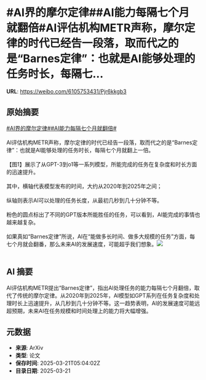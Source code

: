 # #AI界的摩尔定律##AI能力每隔七个月就翻倍#AI评估机构METR声称，摩尔定律的时代已经告一段落，取而代之的是“Barnes定律”：也就是AI能够处理的任务时长，每隔七...

**URL**: https://weibo.com/6105753431/Pjr6kkgb3

## 原始摘要

<a href="https://m.weibo.cn/search?containerid=231522type%3D1%26t%3D10%26q%3D%23AI%E7%95%8C%E7%9A%84%E6%91%A9%E5%B0%94%E5%AE%9A%E5%BE%8B%23&amp;extparam=%23AI%E7%95%8C%E7%9A%84%E6%91%A9%E5%B0%94%E5%AE%9A%E5%BE%8B%23" data-hide=""><span class="surl-text">#AI界的摩尔定律#</span></a><a href="https://m.weibo.cn/search?containerid=231522type%3D1%26t%3D10%26q%3D%23AI%E8%83%BD%E5%8A%9B%E6%AF%8F%E9%9A%94%E4%B8%83%E4%B8%AA%E6%9C%88%E5%B0%B1%E7%BF%BB%E5%80%8D%23&amp;extparam=%23AI%E8%83%BD%E5%8A%9B%E6%AF%8F%E9%9A%94%E4%B8%83%E4%B8%AA%E6%9C%88%E5%B0%B1%E7%BF%BB%E5%80%8D%23" data-hide=""><span class="surl-text">#AI能力每隔七个月就翻倍#</span></a><br><br>AI评估机构METR声称，摩尔定律的时代已经告一段落，取而代之的是“Barnes定律”：也就是AI能够处理的任务时长，每隔七个月就翻上一倍。<br><br>【图1】展示了从GPT-3到o1等一系列模型，所能完成的任务在复杂度和时长方面的迅速提升。<br><br>其中，横轴代表模型发布的时间，大约从2020年到2025年之间；<br><br>纵轴则表示AI可以处理的任务长度，从最初几秒到几十分钟不等。<br><br>粉色的圆点标出了不同的GPT版本所能胜任的任务，可以看到，AI能完成的事情也越来越复杂。<br><br>如果真如“Barnes定律”所说，AI在“能做多长时间、做多大规模的任务”方面，每七个月就会翻番，那么未来AI的发展速度，可能超乎我们想象。<img style="" src="https://tvax4.sinaimg.cn/large/006Fd7o3gy1hznk9hi6rgj317g0pxalf.jpg" referrerpolicy="no-referrer"><br><br>

## AI 摘要

AI评估机构METR提出“Barnes定律”，指出AI处理任务的能力每隔七个月翻倍，取代了传统的摩尔定律。从2020年到2025年，AI模型如GPT系列在任务复杂度和处理时长上迅速提升，从几秒到几十分钟不等。这一趋势表明，AI的发展速度可能远超预期，未来AI在任务规模和时间处理上的能力将大幅增强。

## 元数据

- **来源**: ArXiv
- **类型**: 论文
- **保存时间**: 2025-03-21T05:04:02Z
- **目录日期**: 2025-03-21
